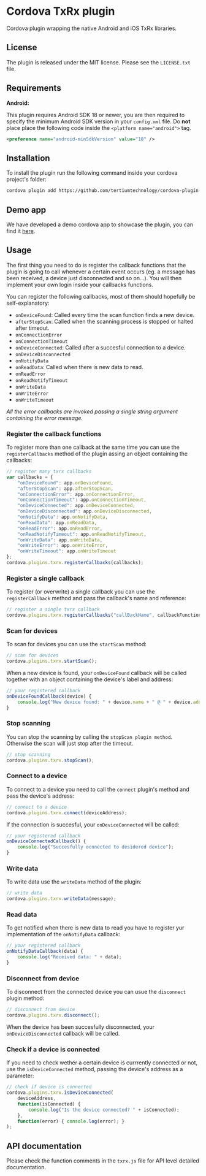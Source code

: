 # Cordova TxRx plugin
Cordova plugin wrapping the native Android and iOS TxRx libraries.

## License
The plugin is released under the MIT license. Please see the `LICENSE.txt` file.

## Requirements
__Android:__

This plugin requires Android SDK 18 or newer, you are then required to specify the minimum Android SDK version in your `config.xml` file. Do __not__ place place the following code inside the `<platform name="android">` tag.

```xml
<preference name="android-minSdkVersion" value="18" />
```

## Installation
To install the plugin run the following command inside your cordova project's folder:

```sh
cordova plugin add https://github.com/tertiumtechnology/cordova-plugin-txrx.git
```

## Demo app
We have developed a demo cordova app to showcase the plugin, you can find it [here](https://github.com/tertiumtechnology/txrx-demo-cordova.git).

## Usage
The first thing you need to do is register the callback functions that the plugin is going to call whenever a certain event occurs (eg. a message has been received, a device just disconnected and so on...). You will then implement your own login inside your callbacks functions.

You can register the following callbacks, most of them should hopefully be self-explanatory:
- `onDeviceFound`: Called every time the scan function finds a new device.
- `afterStopScan`: Called when the scanning process is stopped or halted after timeout.
- `onConnectionError`
- `onConnectionTimeout`
- `onDeviceConnected`: Called after a succesful connection to a device.
- `onDeviceDisconnected`
- `onNotifyData`
- `onReadData`: Called when there is new data to read.
- `onReadError`
- `onReadNotifyTimeout`
- `onWriteData`
- `onWriteError`
- `onWriteTimeout`

*All the error callbacks are invoked passing a single string argument containing the error message.*

### Register the callback functions
To register more than one callback at the same time you can use the `registerCallbacks` method of the plugin assing an object containing the callbacks:

```Javascript
// register many txrx callbacks
var callbacks = {
    "onDeviceFound": app.onDeviceFound,
    "afterStopScan": app.afterStopScan,
    "onConnectionError": app.onConnectionError,
    "onConnectionTimeout": app.onConnectionTimeout,
    "onDeviceConnected": app.onDeviceConnected,
    "onDeviceDisconnected": app.onDeviceDisconnected,
    "onNotifyData": app.onNotifyData,
    "onReadData": app.onReadData,
    "onReadError": app.onReadError,
    "onReadNotifyTimeout": app.onReadNotifyTimeout,
    "onWriteData": app.onWriteData,
    "onWriteError": app.onWriteError,
    "onWriteTimeout": app.onWriteTimeout
};
cordova.plugins.txrx.registerCallbacks(callbacks);
```

### Register a single callback
To register (or overwrite) a single callback you can use the `registerCallback` method and pass the callback's name and reference:

```Javascript
// register a single txrx callback
cordova.plugins.txrx.registerCallbacks("callBackName", callbackFunction);
```

### Scan for devices
To scan for devices you can use the `startScan` method:

```Javascript
// scan for devices
cordova.plugins.txrx.startScan();
```

When a new device is found, your `onDeviceFound` callback will be called together with an object containing the device's label and address:

```Javascript
// your registered callback
onDeviceFoundCallback(device) {
    console.log("New device found: " + device.name + " @ " + device.address); 
}
```

### Stop scanning
You can stop the scanning by calling the `stopScan plugin method`. Otherwise the scan will just stop after the timeout.

```Javascript
// stop scanning
cordova.plugins.txrx.stopScan();
```

### Connect to a device
To connect to a device you need to call the `connect` plugin's method and pass the device's address:

```Javascript
// connect to a device
cordova.plugins.txrx.connect(deviceAddress);
```

If the connection is succesful, your `onDeviceConnected` will be called:

```Javascript
// your registered callback
onDeviceConnectedCallback() {
    console.log("Succesfully ocnnected to desidered device"); 
}
```

### Write data
To write data use the `writeData` method of the plugin:

```Javascript
// write data
cordova.plugins.txrx.writeData(message);
```

### Read data
To get notified when there is new data to read you have to register yur implementation of the `onNotifyData` callback:

```Javascript
// your registered callback
onNotifyDataCallback(data) {
    console.log("Received data: " + data); 
}
```

### Disconnect from device
To disconnect from the connected device you can usue the `disconnect` plugin method:

```Javascript
// disconnect from device
cordova.plugins.txrx.disconnect();
```

When the device has been succesfully disconnected, your `onDeviceDisconnected` callback will be called.

### Check if a device is connected
If you need to check wether a certain device is currrently connected or not, use the `isDeviceConnected` method, passing the device's address as a parameter:

```Javascript
// check if device is connected
cordova.plugins.txrx.isDeviceConnected(
    deviceAddress, 
    function(isConnected) {
        console.log("Is the device connected? " + isConnected);
    },
    function(error) { console.log(error); }
);
```


## API documentation
Please check the function comments in the `txrx.js` file for API level detailed documentation.


